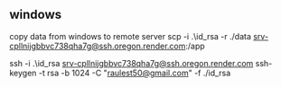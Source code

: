 
## windows

copy data from windows to remote server 
scp -i .\id_rsa -r ./data srv-cpllnijgbbvc738qha7g@ssh.oregon.render.com:/app

ssh -i .\id_rsa srv-cpllnijgbbvc738qha7g@ssh.oregon.render.com
ssh-keygen -t rsa -b 1024 -C "raulest50@gmail.com" -f ./id_rsa
